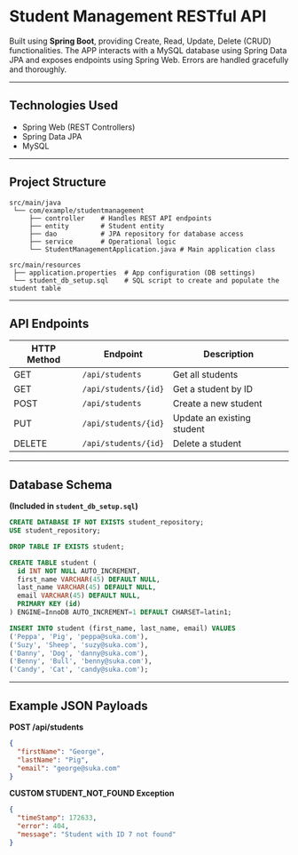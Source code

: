 # Student Management RESTful API

Built using **Spring Boot**, providing Create, Read, Update, Delete (CRUD) functionalities. The APP interacts with a MySQL database using Spring Data JPA and exposes endpoints using Spring Web. Errors are handled gracefully and thoroughly.

---

## Technologies Used

- Spring Web (REST Controllers)
- Spring Data JPA
- MySQL

---

## Project Structure

```
src/main/java
 └── com/example/studentmanagement
     ├── controller    # Handles REST API endpoints
     ├── entity        # Student entity
     ├── dao           # JPA repository for database access
     ├── service       # Operational logic
     └── StudentManagementApplication.java # Main application class

src/main/resources
 ├── application.properties  # App configuration (DB settings)
 └── student_db_setup.sql    # SQL script to create and populate the student table
```

---

## API Endpoints

| HTTP Method | Endpoint             | Description                  |
|-------------|----------------------|------------------------------|
| GET         | `/api/students`      | Get all students             |
| GET         | `/api/students/{id}` | Get a student by ID          |
| POST        | `/api/students`      | Create a new student         |
| PUT         | `/api/students/{id}` | Update an existing student   |
| DELETE      | `/api/students/{id}` | Delete a student             |

---

## Database Schema

**(Included in `student_db_setup.sql`)**

```sql
CREATE DATABASE IF NOT EXISTS student_repository;
USE student_repository;

DROP TABLE IF EXISTS student;

CREATE TABLE student (
  id INT NOT NULL AUTO_INCREMENT,
  first_name VARCHAR(45) DEFAULT NULL,
  last_name VARCHAR(45) DEFAULT NULL,
  email VARCHAR(45) DEFAULT NULL,
  PRIMARY KEY (id)
) ENGINE=InnoDB AUTO_INCREMENT=1 DEFAULT CHARSET=latin1;

INSERT INTO student (first_name, last_name, email) VALUES
('Peppa', 'Pig', 'peppa@suka.com'),
('Suzy', 'Sheep', 'suzy@suka.com'),
('Danny', 'Dog', 'danny@suka.com'),
('Benny', 'Bull', 'benny@suka.com'),
('Candy', 'Cat', 'candy@suka.com');
```

---

## Example JSON Payloads

**POST /api/students**

```json
{
  "firstName": "George",
  "lastName": "Pig",
  "email": "george@suka.com"
}
```

**CUSTOM STUDENT_NOT_FOUND Exception**

```json
{
  "timeStamp": 172633,
  "error": 404,
  "message": "Student with ID 7 not found"
}
```
